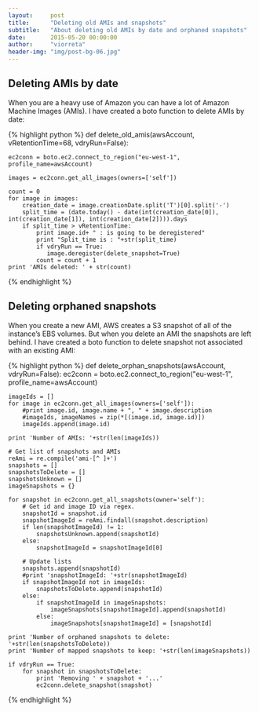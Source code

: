 ```yaml
---
layout:     post
title:      "Deleting old AMIs and snapshots"
subtitle:   "About deleting old AMIs by date and orphaned snapshots"
date:       2015-05-20 00:00:00
author:     "viorreta"
header-img: "img/post-bg-06.jpg"
---
```


<h2>Deleting AMIs by date</h2>
<p>
When you are a heavy use of Amazon you can have a lot of Amazon Machine Images (AMIs). I have created a boto function to delete AMIs by date:

{% highlight python %}
def delete_old_amis(awsAccount, vRetentionTime=68, vdryRun=False):

    ec2conn = boto.ec2.connect_to_region("eu-west-1", profile_name=awsAccount)
 
    images = ec2conn.get_all_images(owners=['self'])

    count = 0
    for image in images:
        creation_date = image.creationDate.split('T')[0].split('-')
        split_time = (date.today() - date(int(creation_date[0]), int(creation_date[1]), int(creation_date[2]))).days
        if split_time > vRetentionTime:
            print image.id+ " : is going to be deregistered"
            print "Split_time is : "+str(split_time)
            if vdryRun == True:
               image.deregister(delete_snapshot=True)
            count = count + 1
    print 'AMIs deleted: ' + str(count)
{% endhighlight %}



</p>

<h2>Deleting orphaned snapshots</h2>

When you create a new AMI, AWS creates a S3 snapshot of all of the instance’s EBS volumes. But when you delete an AMI the snapshots are left behind. I have created a boto function to delete snapshot not associated with an existing AMI:

{% highlight python %}
def delete_orphan_snapshots(awsAccount, vdryRun=False):
    ec2conn = boto.ec2.connect_to_region("eu-west-1", profile_name=awsAccount)

    imageIds = []
    for image in ec2conn.get_all_images(owners=['self']):
        #print image.id, image.name + ", " + image.description
        #imageIds, imageNames = zip(*[(image.id, image.id)])
        imageIds.append(image.id)

    print 'Number of AMIs: '+str(len(imageIds))

    # Get list of snapshots and AMIs
    reAmi = re.compile('ami-[^ ]+')
    snapshots = []
    snapshotsToDelete = []
    snapshotsUnknown = []
    imageSnapshots = {}

    for snapshot in ec2conn.get_all_snapshots(owner='self'):
        # Get id and image ID via regex.
        snapshotId = snapshot.id
        snapshotImageId = reAmi.findall(snapshot.description)
        if len(snapshotImageId) != 1:
            snapshotsUnknown.append(snapshotId)
        else:
            snapshotImageId = snapshotImageId[0]
            
        # Update lists
        snapshots.append(snapshotId)
        #print 'snapshotImageId: '+str(snapshotImageId)
        if snapshotImageId not in imageIds:
            snapshotsToDelete.append(snapshotId)
        else:
            if snapshotImageId in imageSnapshots:
                imageSnapshots[snapshotImageId].append(snapshotId)
            else:
                imageSnapshots[snapshotImageId] = [snapshotId]
    
    print 'Number of orphaned snapshots to delete: '+str(len(snapshotsToDelete))
    print 'Number of mapped snapshots to keep: '+str(len(imageSnapshots))
    
    if vdryRun == True:
        for snapshot in snapshotsToDelete:
            print 'Removing ' + snapshot + '...'
            ec2conn.delete_snapshot(snapshot)
{% endhighlight %}



